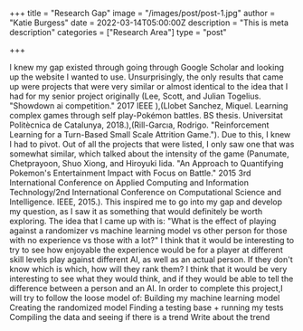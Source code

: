 +++
title = "Research Gap"
image = "/images/post/post-1.jpg"
author = "Katie Burgess"
date = 2022-03-14T05:00:00Z
description = "This is meta description"
categories = ["Research Area"]
type = "post"

+++

I knew my gap existed through going through Google Scholar and looking up the website I wanted to use. Unsurprisingly, the only results that came up were projects that were very similar or almost identical to the idea that I had for my senior project originally (Lee, Scott, and Julian Togelius. "Showdown ai competition." 2017 IEEE ),(Llobet Sanchez, Miquel. Learning complex games through self play-Pokémon battles. BS thesis. Universitat Politècnica de Catalunya, 2018.),(Rill-Garcıa, Rodrigo. "Reinforcement Learning for a Turn-Based Small Scale Attrition Game."). 
Due to this, I knew I had to pivot. Out of all the projects that were listed, I only saw one that was somewhat similar, which talked about the intensity of the game (Panumate, Chetprayoon, Shuo Xiong, and Hiroyuki Iida. "An Approach to Quantifying Pokemon's Entertainment Impact with Focus on Battle." 2015 3rd International Conference on Applied Computing and Information Technology/2nd International Conference on Computational Science and Intelligence. IEEE, 2015.). This inspired me to go into my gap and develop my question, as I saw it as something that would definitely be worth exploring.
The idea that I came up with is: "What is the effect of playing against a randomizer vs machine learning model vs other person for those with no experience vs those with a lot?"
I think that it would be interesting to try to see how enjoyable the experience would be for a player at different skill levels play against different AI, as well as an actual person. If they don't know which is which, how will they rank them? I think that it would be very interesting to see what they would think, and if they would be able to tell the difference between a person and an AI.
In order to complete this project,I will try to follow the loose model of:
Building my machine learning model
Creating the randomized model
Finding a testing base + running my tests
Compiling the data and seeing if there is a trend
Write about the trend
